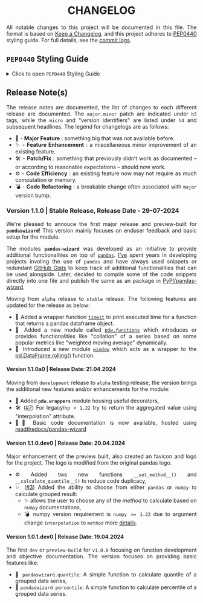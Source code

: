 <h1 align = "center">CHANGELOG</h1>

<div align = "justify">

All notable changes to this project will be documented in this file. The format is based on
[Keep a Changelog](https://keepachangelog.com/en/1.1.0/), and this project adheres to [PEP0440](https://peps.python.org/pep-0440/)
styling guide. For full details, see the [commit logs](https://github.com/sharkutilities/pandas-wizard/commits).

## `PEP0440` Styling Guide

<details>
<summary>Click to open <code>PEP0440</code> Styilng Guide</summary>

Packaging for `PyPI` follows the standard PEP0440 styling guide and is implemented by the **`packaging.version.Version`** class. The other
popular versioning scheme is [`semver`](https://semver.org/), but each build has different parts/mapping.
The following table gives a mapping between these two versioning schemes:

<div align = "center">

| `PyPI` Version | `semver` Version |
| :---: | :---: |
| `epoch` | n/a |
| `major` | `major` |
| `minor` | `minor` |
| `micro` | `patch` |
| `pre` | `prerelease` |
| `dev` | `build` |
| `post` | n/a |

</div>

One can use the **`packaging`** version to convert between PyPI to semver and vice-versa. For more information, check
this [link](https://python-semver.readthedocs.io/en/latest/advanced/convert-pypi-to-semver.html).

</details>

## Release Note(s)

The release notes are documented, the list of changes to each different release are documented. The `major.minor` patch are indicated
under `h3` tags, while the `micro` and "version identifiers" are listed under `h4` and subsequent headlines. The legend for
changelogs are as follows:

  * 🎉 - **Major Feature** : something big that was not available before.
  * ✨ - **Feature Enhancement** : a miscellaneous minor improvement of an existing feature.
  * 🛠️ - **Patch/Fix** : something that previously didn’t work as documented – or according to reasonable expectations – should now work.
  * ⚙️ - **Code Efficiency** : an existing feature now may not require as much computation or memory.
  * 💣 - **Code Refactoring** : a breakable change often associated with `major` version bump.

### Version 1.1.0 | Stable Release, Release Date - 29-07-2024

We're pleased to annouce the first major release and preview-built for **`pandaswizard`**! This version mainly focuses on enduser
feedback and basic setup for the module.

The modules **`pandas-wizard`** was developed as an initiative to provide additional functionalities on top of
[`pandas`](https://github.com/pandas-dev/pandas). [I've](https://github.com/ZenithClown) spent years in developing projects involing the
use of `pandas` and have always used snippets or redundant [GitHub Gists](https://gist.github.com/ZenithClown) to keep track of additional
functionalities that can be used alongside. Later, decided to compile some of the code snippets directly into one file and publish the
same as an package in [PyPI/pandas-wizard](https://pypi.org/project/pandas-wizard/).

Moving from `alpha` release to `stable` release. The following features are updated for the release as below:

  * 🎉 Added a wrapper function [`timeit`](./pandaswizard/wrappers.py) to print executed time for a function
    that returns a pandas dataframe object.
  * 🎉 Added a new module called [`pdw.functions`](./pandaswizard/functions/) which introduces or provides functionalities
    like "collation" of a series based on some popular metrics like "weighted moving average" dynamically.
  * 🎉 Introduced a new module [`window`](./pandaswizard/window.py) which acts as a wrapper to the
    [pd.DataFrame.rolling()](https://pandas.pydata.org/docs/reference/api/pandas.DataFrame.rolling.html) function.

#### Version 1.1.0a0 | Release Date: 21.04.2024

Moving from `development` release to `alpha` testing release, the version brings the additional new features and/or enhancements for
the module:

  * 🎉 Added **`pdw.wrappers`** module housing useful decorators,
  * 🛠️ ([#7](https://github.com/sharkutilities/pandas-wizard/issues/7)) For legacy/`np < 1.22` try to return the aggregated
    value using "interpolation" attribute.
  * 🎉📃 Basic code documentation is now available, hosted using
    [readthedocs/pandas-wizard](https://pandas-wizard.readthedocs.io/en/latest/index.html)

#### Version 1.1.0.dev0 | Release Date: 20.04.2024

Major enhancement of the preview built, also created an favicon and logo for the project. The logo is modified from the original
pandas logo.

  * ⚙️ Added two new functions `__set_method__()` and `__calculate_quantile__()` to reduce code duplicacy,
  * ✨ ([#3](https://github.com/sharkutilities/pandas-wizard/issues/3)) Added the ability to choose from either `pandas` or `numpy`
    to calculate grouped result:
    - ✨ allows the user to choose any of the *method* to calculate based on `numpy` documentations,
    - 💣 numpy version requirement is `numpy >= 1.22` due to argument change `interpolation` to `method`
      more [details](https://github.com/numpy/numpy/issues/21283).

#### Version 1.0.1.dev0 | Release Date: 19.04.2024

The first `dev` or `preview-build` for `v1.0.0` focusing on function development and objective documentation. The version
focuses on providing basic features like:

  * 🎉 `pandaswizard.quantile`: A simple function to calculate quantile of a grouped data series,
  * 🎉 `pandaswizard.percentile`: A simple function to calculate percentile of a grouped data series.

</div>
